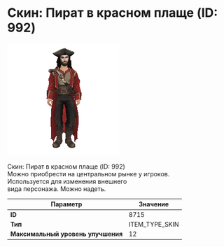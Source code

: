 # Скин: Пират в красном плаще (ID: 992)

![Item Image](../img/8715.webp?raw=true)

Скин: Пират в красном плаще (ID: 992)<br>Можно приобрести на центральном рынке у игроков.<br>Используется для изменения внешнего<br>вида персонажа. Можно надеть.


| Параметр | Значение |
|----------|----------|
| **ID** | 8715 |
| **Тип** | ITEM_TYPE_SKIN |
| **Максимальный уровень улучшения** | 12 |

